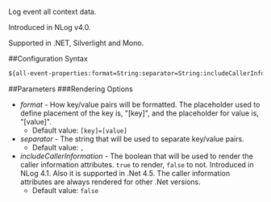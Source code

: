 Log event all context data. 

Introduced in NLog v4.0.

Supported in .NET, Silverlight and Mono.

##Configuration Syntax
```xml
${all-event-properties:format=String:separator=String:includeCallerInformation=Boolean}
```

##Parameters
###Rendering Options
* _format_ - How key/value pairs will be formatted. The placeholder used to define placement of the key is, "[key]", and the placeholder for value is, "[value]".
  * Default value: `[key]=[value]`
* _separator_ - The string that will be used to separate key/value pairs.
  * Default value: `, `
* _includeCallerInformation_ - The boolean that will be used to render the caller information attributes. `true` to render, `false` to not. Introduced in NLog 4.1. Also it is supported in .Net 4.5. The caller information attributes are always rendered for other .Net versions.
  * Default value: `false`
